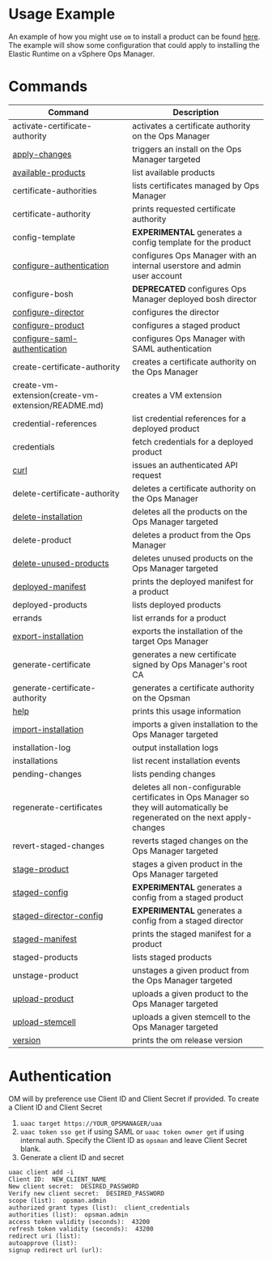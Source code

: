 # Usage Example

An example of how you might use `om` to install a product can be found [here](EXAMPLE.md).
The example will show some configuration that could apply to installing the Elastic Runtime
on a vSphere Ops Manager.

# Commands

| Command | Description |
| ------------- | ------------- |
| activate-certificate-authority |  activates a certificate authority on the Ops Manager
| [apply-changes](apply-changes/README.md) |  triggers an install on the Ops Manager targeted
| [available-products](available-products/README.md) |  list available products
| certificate-authorities |  lists certificates managed by Ops Manager
| certificate-authority |  prints requested certificate authority
| config-template | **EXPERIMENTAL** generates a config template for the product
| [configure-authentication](configure-authentication/README.md) |  configures Ops Manager with an internal userstore and admin user account
| configure-bosh | **DEPRECATED** configures Ops Manager deployed bosh director
| [configure-director](configure-director/README.md) |  configures the director
| [configure-product](configure-product/README.md) |  configures a staged product
| [configure-saml-authentication](configure-saml-authentication/README.md) |  configures Ops Manager with SAML authentication
| create-certificate-authority |  creates a certificate authority on the Ops Manager
| create-vm-extension(create-vm-extension/README.md) |  creates a VM extension
| credential-references |  list credential references for a deployed product
| credentials |  fetch credentials for a deployed product
| [curl](curl/README.md) |  issues an authenticated API request
| delete-certificate-authority |  deletes a certificate authority on the Ops Manager
| [delete-installation](delete-installation/README.md) |  deletes all the products on the Ops Manager targeted
| delete-product |  deletes a product from the Ops Manager
| [delete-unused-products](delete-unused-products/README.md) |  deletes unused products on the Ops Manager targeted
| [deployed-manifest](deployed-manifest/README.md) |  prints the deployed manifest for a product
| deployed-products |  lists deployed products
| errands |  list errands for a product
| [export-installation](export-installation/README.md) |  exports the installation of the target Ops Manager
| generate-certificate |  generates a new certificate signed by Ops Manager's root CA
| generate-certificate-authority |  generates a certificate authority on the Opsman
| [help](help/README.md)                          |  prints this usage information
| [import-installation](import-installation/README.md) |  imports a given installation to the Ops Manager targeted
| installation-log |  output installation logs
| installations |  list recent installation events
| pending-changes |  lists pending changes
| regenerate-certificates |  deletes all non-configurable certificates in Ops Manager so they will automatically be regenerated on the next apply-changes
| revert-staged-changes |  reverts staged changes on the Ops Manager targeted
| [stage-product](stage-product/README.md) |  stages a given product in the Ops Manager targeted
| [staged-config](staged-config/README.md) |  **EXPERIMENTAL** generates a config from a staged product
| [staged-director-config](staged-director-config/README.md) |  **EXPERIMENTAL** generates a config from a staged director
| [staged-manifest](staged-manifest/README.md) |  prints the staged manifest for a product
| staged-products |  lists staged products
| unstage-product |  unstages a given product from the Ops Manager targeted
| [upload-product](upload-product/README.md) |  uploads a given product to the Ops Manager targeted
| [upload-stemcell](upload-stemcell/README.md) |  uploads a given stemcell to the Ops Manager targeted
| [version](version/README.md) |  prints the om release version

# Authentication
OM will by preference use Client ID and Client Secret if provided. To create a Client ID and Client Secret

1. `uaac target https://YOUR_OPSMANAGER/uaa`
1. `uaac token sso get` if using SAML or `uaac token owner get` if using internal auth. Specify the Client ID as `opsman` and leave Client Secret blank.
1. Generate a client ID and secret

```
uaac client add -i
Client ID:  NEW_CLIENT_NAME
New client secret:  DESIRED_PASSWORD
Verify new client secret:  DESIRED_PASSWORD
scope (list):  opsman.admin
authorized grant types (list):  client_credentials
authorities (list):  opsman.admin
access token validity (seconds):  43200
refresh token validity (seconds):  43200
redirect uri (list):
autoapprove (list):
signup redirect url (url):
```

